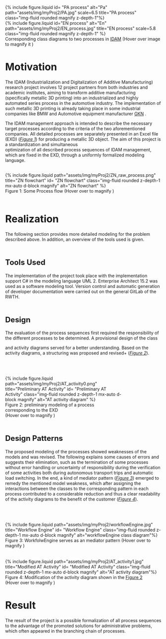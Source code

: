 <div class="row justify-content-sm-center">
    <div class="img-magnifier-container col-sm-6 mt-3 mt-md-0">
        {% include figure.liquid id= "PA process" alt="Pa" path="assets/img/myProj2/PA.jpg" scale=6.5
        title="PA process" class="img-fluid rounded magnify z-depth-1"%}
    </div>
    <div class="col-sm-6 mt-3 mt-md-0 image-container img-magnifier-container justify-content-sm-center">
        {% include figure.liquid id="EN process" alt="En" path="assets/img/myProj2/EN_process.jpg" title="EN process" scale=5.8 
        class="img-fluid rounded magnify z-depth-1" %}
    </div>
</div>
<div class="caption">
     Corresponding class diagrams to two processes in <a href="https://dap-aachen.de/en/2022-06-22-idam-en">IDAM</a> (Hover over image to magnify it
    <tr>
      <td style="vertical-align: top; text-align: center" >
        <i class="fa-sharp fa-solid fa-magnifying-glass-plus iconmagnifyPlus" aria-hidden="true"></i>
      </td>
      <td class="building">)</td>
    </tr>
</div> 
<h1 style="font-size: 32px;">Motivation</h1>
The IDAM (Industrialization and Digitalization of Additive Manufacturing) research project involves 12 project partners from both industries
 and academic institutes, aiming to transform additive manufacturing (specifically metallic 3D printing) into an industrialized and highly automated series process
  in the automotive industry. The implementation of such metallic 3D printing is already taking place in some industrial companies like BMW and Automotive equipment manufacturer <a href="https://en.wikipedia.org/wiki/GKN">GKN</a> .

The IDAM management approach is intended to describe the necessary target processes according to the criteria of the two aforementioned companies. 
All detailed processes are separately presented in an Excel file (EXD) (*[Figure 1](#caption1)*) for producing a metallic 3D object. The aim of this project is a standardization and simultaneous  
optimization of all described process sequences of IDAM management, which are fixed in the EXD, through a uniformly formalized modeling language.
 
<br>
<div class="image-270dg-grid-caption-wrapper">
 <div class="row">
     <div class="col-sm mt-3 mt-md-0 img-magnifier-container" id="caption1">
         {% include figure.liquid path="assets/img/myProj2/ZN_raw_process.png" title="ZN flowchart" id= "ZN flowchart"
         class="img-fluid rounded z-depth-1 mx-auto d-block magnify" alt="ZN flowchart" %}
     </div>
 </div>
 <div class="caption">
     Figure 1: Some Process flow (Hover over to magnify
     <tr>
       <td style="vertical-align: top; text-align: center" >
         <i class="fa-sharp fa-solid fa-magnifying-glass-plus iconmagnifyPlus" aria-hidden="true"></i>
       </td>
       <td class="building">)</td>
     </tr>
 </div>
</div>
<br>


<h1 style="font-size: 32px;">Realization</h1>
The following section provides more detailed modeling for the problem described above. In addition, an overview of the tools used is given.

<br>
<br>
<h2 style="font-size: 24px;">Tools Used</h2>
The implementation of the project took place with the implementation support C# in the modeling language UML 2.
 Enterprise Architect 15.2 was used as a software modeling tool. Version control and automatic generation of developer documentation were
  carried out on the general GitLab of the RWTH.
<br>
<br>
<h2 style="font-size: 24px;">Design</h2>

The evaluation of the process sequences first required the responsibility of the different processes to be determined. A provisional design of the class

and activity diagrams served for a better understanding. Based on the activity diagrams, a structuring was proposed and revised+ (<a href="#caption2"><i>Figure 2</i></a>).

<br>
<br>
<br>
<div class="image-270dg-grid-caption-wrapper" style="width:75%">
 <div class="row">
     <div class="col-sm mt-3 mt-md-0 img-magnifier-container" id="caption2">
         {% include figure.liquid path="assets/img/myProj2/AT_activity0.png" title="Preliminary AT Activity" id= "Preliminary AT Activity"
         class="img-fluid rounded z-depth-1 mx-auto d-block magnify" alt="AT activity diagram" %}
     </div>
 </div>
 <div class="caption">
     Figure 2: preliminary modeling of a process corresponding to the EXD <br> (Hover over to magnify
     <tr>
       <td style="vertical-align: top; text-align: center" >
         <i class="fa-sharp fa-solid fa-magnifying-glass-plus iconmagnifyPlus" aria-hidden="true"></i>
       </td>
       <td class="building">)</td>
     </tr>
 </div>
</div>

<br>
<h2 style="font-size: 24px;">Design Patterns</h2>

The proposed modeling of the processes showed weaknesses of the models and was revised. The following explains some causes of errors and
 suggests their elimination, such as the termination of some processes without error handling or uncertainty of responsibility during 
 the verification of some activities both during autonomous transport trips and automatic load switching. In the end, a kind of mediator 
 pattern (<a href="#caption3"><i>Figure 3</i></a>)  emerged to remedy the mentioned model weakness, which after assigning the interactions between the classes 
 to the corresponding pattern in each process contributed to a considerable reduction and thus a clear readability of the activity diagrams 
 to the benefit of the customer (<a href="#caption4"><i>Figure 4</i></a>).

<br>
<br>
<br>
<div class="image-270dg-grid-caption-wrapper">
 <div class="row">
     <div class="col-sm mt-3 mt-md-0 img-magnifier-container justify-content-sm-center">
         {% include figure.liquid path="assets/img/myProj2/workflowEngine.jpg" title="Workflow Engine" id= "Workflow Engine"
         class="img-fluid rounded z-depth-1 mx-auto d-block magnify" alt="workflowEngine class diagram"%}
     </div>
 </div>
 <div class="caption" id="caption3">
     Figure 3: WorkfolwEngine serves as an mediator pattern (Hover over to magnify
     <tr>
       <td style="vertical-align: top; text-align: center" >
         <i class="fa-sharp fa-solid fa-magnifying-glass-plus iconmagnifyPlus" aria-hidden="true"></i>
       </td>
       <td class="building">)</td>
     </tr>
 </div>
</div>

<br>
<br>
<div class="image-270dg-grid-caption-wrapper">
 <div class="row">
     <div class="col-sm mt-3 mt-md-0 img-magnifier-container justify-content-sm-center">
         {% include figure.liquid path="assets/img/myProj2/AT_activity1.jpg" title="Modified AT Activity" id= "Modified AT Activity"
         class="img-fluid rounded z-depth-1 mx-auto d-block magnify" alt="AT activity diagram"%}
     </div>
 </div>
 <div class="caption" id="caption4">
     Figure 4: Modification of the activity diagram shown in the <a href="#caption2">Figure 2</a><br> (Hover over to magnify
     <tr>
       <td style="vertical-align: top; text-align: center" >
         <i class="fa-sharp fa-solid fa-magnifying-glass-plus iconmagnifyPlus" aria-hidden="true"></i>
       </td>
       <td class="building">)</td>
     </tr>
 </div>
</div>
<h1 style="font-size: 32px;">Result</h1>
The result of the project is a possible formalization of all process sequences to the advantage of the promoted solutions for administrative 
problems, which often appeared in the branching chain of processes.
<div><br></div>





